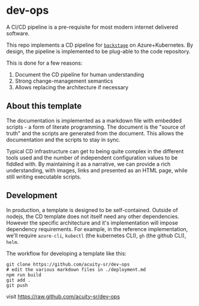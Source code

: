 # dev-ops

A CI/CD pipeline is a pre-requisite for most modern
internet delivered software. 

This repo implements a CD pipeline for [`backstage`](https://backstage.io) on Azure+Kubernetes. By design,
the pipeline is implemented to be plug-able to the code
repository.

This is done for a few reasons:
1. Document the CD pipeline for human understanding
2. Strong change-management semantics
3. Allows replacing the architecture if necessary

## About this template
The documentation is implemented as a markdown file
with embedded scripts - a form of literate programming.
The document is the "source of truth" and the scripts
are generated from the document. This allows the documentation and the scripts to stay in sync.

Typical CD infrastructure can get to being quite complex
in the different tools used and the number of independent configuration values to be fiddled with. By maintaining
it as a narrative, we can provide a rich understanding, 
with images, links and presented as an HTML page, while
still writing executable scripts.


## Development
In production, a template is designed to be self-contained. Outside of nodejs, the CD template
does not itself need any other dependencies. However
the specific architecture and it's implementation will
impose dependency requirements. For example, in the reference implementation, we'll require `azure-cli`,
`kubectl` (the kubernetes CLI), `gh` (the github CLI),
`helm`.

The workflow for developing a template like this:

```
git clone https://github.com/acuity-sr/dev-ops
# edit the various markdown files in ./deployment.md
npm run build
git add .
git push
```

visit https://raw.github.com/acuity-sr/dev-ops